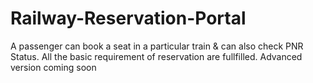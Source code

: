 # Railway-Reservation-Portal
A passenger can book a seat in a particular train &amp; can also check PNR Status. All the basic requirement of reservation are fullfilled. Advanced version coming soon
